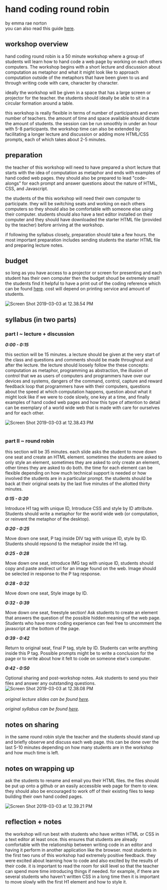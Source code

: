 # hand coding round robin
by emma rae norton
<br>
you can also read this guide [here](https://spaghettimeatballsbecomereallyfrightening.online/teaching-as-art/week-6-workshop-reflection/).


## workshop overview

hand coding round robin is a 50 minute workshop where a group of students will learn how to hand code a web page by working on each others computers. The workshop begins with a short lecture and discussion about computation as metaphor and what it might look like to approach computation outside of the metaphors that have been given to us and through writing code with care, character by character.

ideally the workshop will be given in a space that has a large screen or projector for the teacher. the students should ideally be able to sit in a circular formation around a table.

this workshop is really flexible in terms of number of participants and even number of teachers. the amount of time and space available should dictate the amount of students. the session can be run smoothly in under an hour with 5-8 participants. the workshop time can also be extended by facilitating a longer lecture and discussion or adding more HTML/CSS prompts, each of which takes about 2-5 minutes.

## preparation

the teacher of this workshop will need to have prepared a short lecture that starts with the idea of computation as metaphor and ends with examples of hand coded web pages. they should also be prepared to lead "code-alongs" for each prompt and answer questions about the nature of HTML, CSS, and Javascript.

the students of the this workshop will need their own computer to participate. they will be switching seats and working on each others computers so they should also be comfortable with someone else using their computer. students should also have a text editor installed on their computer and they should have downloaded the starter HTML file (provided by the teacher) before arriving at the workshop.

if following the syllabus closely, preparation should take a few hours. the most important preparation includes sending students the starter HTML file and preparing lecture notes.

## budget

so long as you have access to a projector or screen for presenting and each student has their own computer then the budget shoud be extremely small! the students find it helpful to have a print out of the coding reference which can be found [here](https://doodybrains.github.io/hand-coding-round-robin/pre-workshop-materials/hand-coding-round-robin-reader-students.docx "hand coding round robin reference for students"). cost will depend on printing service and amount of students.

![Screen Shot 2019-03-03 at 12.38.54 PM](img/ern-lecture.png)
<br>
## syllabus (in two parts)

### part I ~ lecture + discussion

*__0:00 - 0:15__*

this section will be 15 minutes. a lecture should be given at the very start of the class and questions and comments should be made throughout and after the lecture. the lecture should loosely follow the these concepts: computation as metaphor, programming as abstraction, the illusion of control that we as users of computers and programmers have over our devices and systems, dangers of the command, control, capture and reward feedback loop that programmers have with their computers, questions about the speed at which computation happens, question about what it might look like if we were to code slowly, one key at a time, and finally examples of hand coded web pages and how this type of attention to detail can be exemplary of a world wide web that is made with care for ourselves and for each other.

![Screen Shot 2019-03-03 at 12.38.43 PM](img/ern-coding.png)
<br>
<br>
### part II ~ round robin

this section will be 35 minutes. each slide asks the student to move down one seat and create an HTML element. sometimes the students are asked to only style an element, sometimes they are asked to only create an element, other times they are asked to do both. the time for each element can be flexible depending on how much technical support is needed or how involved the students are in a particular prompt. the students should be back at their original seats by the last five minutes of the allotted thirty minutes.

*__0:15 - 0:20__*

Introduce H1 tag with unique ID, Introduce CSS and style by ID attribute. Students should write a metaphor for the world wide web (or computation, or reinvent the metaphor of the desktop).

*__0:20 - 0:25__*

Move down one seat, P tag inside DIV tag with unique ID, style by ID. Students should repsond to the metaphor inside the H1 tag.

*__0:25 - 0:28__*

Move down one seat, introduce IMG tag with unique ID, students should copy and paste andirect url for an image found on the web. Image should be selected in response to the P tag response.

*__0:28 - 0:32__*

Move down one seat, Style image by ID.

*__0:32 - 0:39__*

Move down one seat, freestyle section! Ask students to create an element that answers the question of the possible hidden meaning of the web page. Students who have more coding experience can feel free to uncomment the javascript at the bottom of the page.

*__0:39 - 0:42__*

Return to original seat, final P tag, style by ID. Students can write anything inside this P tag. Possible prompts might be to write a conclusion for the page or to write about how it felt to code on someone else's computer.

*__0:42 - 0:50__*

Optional sharing and post-workshop notes. Ask students to send you their files and answer any outstanding questions.
<br>
![Screen Shot 2019-03-03 at 12.38.08 PM](img/ern-sharing.png)
<br>
<br>
*original lecture slides can be found [here](https://doodybrains.github.io/hand-coding-round-robin/ "Hand Coding Lecture Slides").*

*original syllabus can be found [here](https://github.com/doodybrains/hand-coding-round-robin "Hand Coding Round Robin Syllabus").*

## notes on sharing

in the same round robin style the teacher and the students should stand up and briefly observe and discuss each web page. this can be done over the last 5-10 minutes depending on how many students are in the workshop and how much time is left.

## notes on wrapping up

ask the students to rename and email you their HTML files. the files should be put up onto a github or an easily accessible web page for them to view. they should also be encouraged to work off of their existing files to keep building their own hand coded pages.

![Screen Shot 2019-03-03 at 12.39.21 PM](img/ern-wrapping-up.png)

## reflection + notes

the workshop will run best with students who have written HTML or CSS in a text editor at least once. this ensures that students are already comfortable with the relationship between writing code in an editor and having it perform in another application like the browser. most students in the first two runs of this workshop had extremely positive feedback. they were excited about learning how to code and also excited by the results of their code. it is important to read the room for skill level so that the teacher can spend more time introducing things if needed. for example, if there are several students who haven't written CSS in a long time then it is important to move slowly with the first H1 element and how to style it.  
